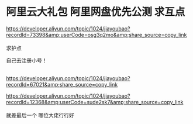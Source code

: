 # 阿里云大礼包 阿里网盘优先公测   求互点


https://developer.aliyun.com/topic/1024/jiayoubao?recordId=73398&amp;userCode=osg3q2mo&amp;share_source=copy_link<br />
<br />
求护点

自己去注册小号！<br />
<br />
<img src="static/image/smiley/default/time.gif" smilieid="15" border="0" alt="" /><img src="static/image/smiley/default/time.gif" smilieid="15" border="0" alt="" /><img src="static/image/smiley/default/time.gif" smilieid="15" border="0" alt="" />

https://developer.aliyun.com/topic/1024/jiayoubao?recordId=67021&amp;share_source=copy_link<br />


https://developer.aliyun.com/topic/1024/jiayoubao?recordId=12368&amp;userCode=sude2sk7&amp;share_source=copy_link<br />
<br />
就差最后一个 哪位大佬行行好<img src="static/image/smiley/yct/005.gif" smilieid="35" border="0" alt="" />
